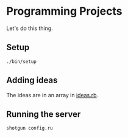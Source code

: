 # Programming Projects

Let's do this thing.

## Setup

    ./bin/setup

## Adding ideas

The ideas are in an array in [ideas.rb](https://github.com/gabebw/programming-projects/blob/master/lib/ideas.rb).

## Running the server

    shotgun config.ru
